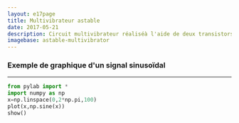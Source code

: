 ```yaml
---
layout: e17page
title: Multivibrateur astable
date: 2017-05-21
description: Circuit multivibrateur réaliséà l'aide de deux transistors
imagebase: astable-multivibrator
---
```



### Exemple de graphique d'un signal sinusoïdal
--------------------------

```python
from pylab import *
import numpy as np
x=np.linspace(0,2*np.pi,100)
plot(x,np.sine(x))
show()
```


